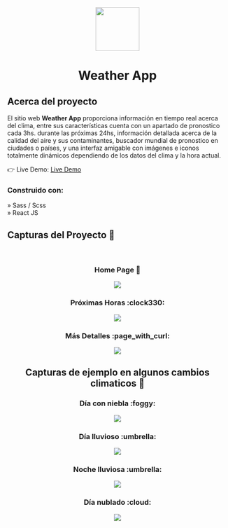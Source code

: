 <div align='center'>
 <img style="width:100px" src='https://github.com/BlandroDev/Weather-App/assets/129313001/4f75f9b0-922f-4e26-9359-392413fed355'/>
  <h1>Weather App</h1>
</div>

<h2>Acerca del proyecto</h2>

<p>
  El sitio web <b>Weather App</b> proporciona información en tiempo real acerca del clima, 
  entre sus características cuenta con un apartado de pronostico cada 3hs. durante las próximas 24hs,
  información detallada acerca de la calidad del aire y sus contaminantes, 
  buscador mundial de pronostico en ciudades o países, y una interfaz amigable
  con imágenes e iconos totalmente dinámicos dependiendo de los datos del clima y la hora actual.
</p>


👉 Live Demo: <a href='https://weather-app-lemon-ten.vercel.app/'>Live Demo</a>

<h3>Construido con:</h3>

» Sass / Scss <br>
» React JS <br>

<h2>Capturas del Proyecto 📸</h2>
<br>
<h3 align='center'>Home Page 🏡</h3>

<div align='center'>
<img src='https://github.com/BlandroDev/Weather-App/assets/129313001/4b84d1a2-e252-4042-82bc-b03c882a054f'/>
  <h3>Próximas Horas :clock330:</h3>
<img src='https://github.com/BlandroDev/Weather-App/assets/129313001/813778db-df4b-4239-836a-408b10287c2a'/>
  <h3>Más Detalles :page_with_curl:</h3>
<img src='https://github.com/BlandroDev/Weather-App/assets/129313001/2a397022-ff03-44ac-9548-f648af19318e'/>
  
 <h2>Capturas de ejemplo en algunos cambios climaticos 📸</h2>
  <h3>Día con niebla :foggy:</h3>
  <img src='https://github.com/BlandroDev/Weather-App/assets/129313001/94b94f74-b757-4abc-b33c-8e4a661712cb'/>
  <h3>Día lluvioso :umbrella:</h3>
  <img src='https://github.com/BlandroDev/Weather-App/assets/129313001/4d3cc846-5785-473c-b02c-355614c66908'/>
  <h3>Noche lluviosa :umbrella:</h3>
  <img src='https://github.com/BlandroDev/Weather-App/assets/129313001/4ea985f0-75b3-46d8-af5c-0381fd33cbda'/>
  <h3>Día nublado :cloud:</h3>
  <img src='https://github.com/BlandroDev/Weather-App/assets/129313001/93e58aca-34ea-4176-97c3-0489c0b1dca0'/>
</div>
